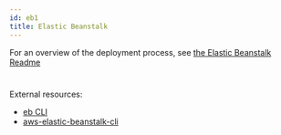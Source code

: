 ```yaml
---
id: eb1
title: Elastic Beanstalk
---
```


For an overview of the deployment process, see [the Elastic Beanstalk Readme](tricktionary/EB-README)

#
External resources:
- [eb CLI](https://docs.aws.amazon.com/elasticbeanstalk/latest/dg/eb-cli3-install.html)
- [aws-elastic-beanstalk-cli](https://github.com/marketplace/actions/aws-elastic-beanstalk-cli)
